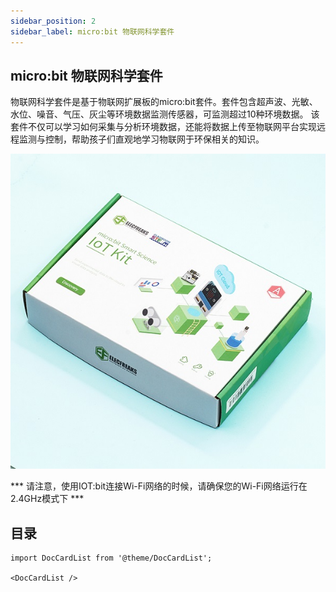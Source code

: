 ```yaml
---
sidebar_position: 2
sidebar_label: micro:bit 物联网科学套件
---
```




## micro:bit 物联网科学套件


物联网科学套件是基于物联网扩展板的micro:bit套件。套件包含超声波、光敏、水位、噪音、气压、灰尘等环境数据监测传感器，可监测超过10种环境数据。
该套件不仅可以学习如何采集与分析环境数据，还能将数据上传至物联网平台实现远程监测与控制，帮助孩子们直观地学习物联网于环保相关的知识。

![](./images/iot_kit_03.jpg)

*** 请注意，使用IOT:bit连接Wi-Fi网络的时候，请确保您的Wi-Fi网络运行在2.4GHz模式下 ***

## 目录

```mdx-code-block
import DocCardList from '@theme/DocCardList';

<DocCardList />
```
